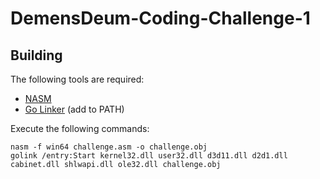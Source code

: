 # DemensDeum-Coding-Challenge-1
## Building
The following tools are required:
- [NASM](https://www.nasm.us/pub/nasm/releasebuilds/2.16.03/win64/nasm-2.16.03-installer-x64.exe)
- [Go Linker](http://godevtool.com/Golink.zip) (add to PATH)

Execute the following commands:
```
nasm -f win64 challenge.asm -o challenge.obj
golink /entry:Start kernel32.dll user32.dll d3d11.dll d2d1.dll cabinet.dll shlwapi.dll ole32.dll challenge.obj
```
